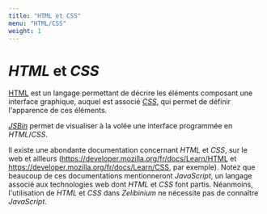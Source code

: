 ```yaml
---
title: "HTML et CSS"
menu: "HTML/CSS"
weight: 1
---
```


# *HTML* et *CSS*
    
[HTML](https://fr.wikipedia.org/wiki/Hypertext_Markup_Language) est un langage permettant de décrire les éléments composant une interface graphique, auquel est associé [*CSS*](https://fr.wikipedia.org/wiki/Feuilles_de_style_en_cascade), qui permet de définir l'apparence de ces éléments.

[*JSBin*](../jsbin/) permet de visualiser à la volée une interface programmée en *HTML*/*CSS*.

Il existe une abondante documentation concernant *HTML* et *CSS*, sur le web et ailleurs (<https://developer.mozilla.org/fr/docs/Learn/HTML> et <https://developer.mozilla.org/fr/docs/Learn/CSS>, par exemple). Notez que beaucoup de ces documentations mentionneront *JavaScript*, un langage associé aux technologies web dont *HTML* et *CSS* font partis. Néanmoins, l'utilisation de *HTML* et *CSS* dans *Zelibinium* ne nécessite pas de connaître *JavaScript*.